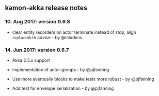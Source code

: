 kamon-akka release notes
------------------------

### 10. Aug 2017: version 0.6.8

- clear entity recorders on actor terminate instead of stop, align `replaceWith` advice - by @mladens

### 14. Jun 2017: version 0.6.7

- Akka 2.5.x support

- Implementation of actor-groups - by @pjfanning

- Use more eventually blocks to make tests more robust - by @pjfanning

- Add test for envelope serialization - by @pjfanning
